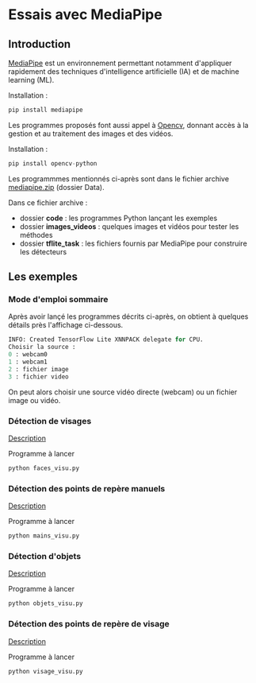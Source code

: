 # Essais avec MediaPipe

## Introduction

[MediaPipe](https://ai.google.dev/edge/mediapipe/solutions/guide?hl=fr) est un environnement permettant notamment d'appliquer rapidement des techniques d'intelligence artificielle (IA) et de machine learning (ML).

Installation :
```python
pip install mediapipe
```

Les programmes proposés font aussi appel à [Opencv](https://pypi.org/project/opencv-python/), donnant accès à la gestion et au traitement des images et des vidéos.

Installation :
```python
pip install opencv-python
```
 
Les programmmes mentionnés ci-après sont dans le fichier archive [mediapipe.zip](Data/mediapipe.zip) (dossier Data).

Dans ce fichier archive :
- dossier **code** : les programmes Python lançant les exemples
- dossier **images_videos** : quelques images et vidéos pour tester les méthodes
- dossier **tflite_task** : les fichiers fournis par MediaPipe pour construire les détecteurs

## Les exemples

### Mode d'emploi sommaire

Après avoir lançé les programmes décrits ci-après, on obtient à quelques détails près l'affichage ci-dessous.

```python
INFO: Created TensorFlow Lite XNNPACK delegate for CPU.
Choisir la source :
0 : webcam0
1 : webcam1
2 : fichier image
3 : fichier video
```

On peut alors choisir une source vidéo directe (webcam) ou un fichier image ou vidéo.

### Détection de visages

[Description](https://ai.google.dev/edge/mediapipe/solutions/vision/face_detector/python?hl=fr)

Programme à lancer
```python
python faces_visu.py
```

### Détection des points de repère manuels

[Description](https://ai.google.dev/edge/mediapipe/solutions/vision/hand_landmarker/python?hl=fr)

Programme à lancer
```python
python mains_visu.py
```

### Détection d'objets

[Description](https://ai.google.dev/edge/mediapipe/solutions/vision/object_detector/python?hl=fr)

Programme à lancer
```python
python objets_visu.py
```

### Détection des points de repère de visage

[Description](https://ai.google.dev/edge/mediapipe/solutions/vision/face_landmarker/python?hl=fr)

Programme à lancer
```python
python visage_visu.py
```
